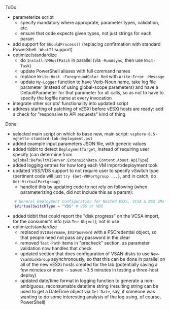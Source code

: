 ToDo:
- parameterize script
	- specify mandatory where approprate, parameter types, validation, etc.
	- ensure that code expects given types, not just strings for each param
- add support for `ShouldProcess()` (replacing confirmation with standard PowerShell `-WhatIf` support)
- optimize/standardize
	- do `Install-VMHostPatch` in parallel (via `-RunAsync`, then use `Wait-Task`)
	- update PowerShell aliases with full command names
	- replace `Write-Host -ForegroundColor Red` with `Write-Error -Message`
	- update `My-Logger` function to have Verb-Noun name, take log file parameter (instead of using global-scope parameters) and have a DefaultParameter for that parameter for all calls, so as not to have to specify the logfile name at every invocation
- integrate other scripts' functionality into updated script
- address starting of patching of vESXi before vESXi hosts are ready: add a check for "responsive to API requests" kind of thing


Done:
- selected main script on which to base new, main script:  `vsphere-6.5-vghetto-standard-lab-deployment.ps1`
- added example input parameters JSON file, with generic values
- added tidbit to detect `DeploymentTarget`, instead of requiring user specify (can determine from `$global:DefaultVIServer.ExtensionData.Content.About.ApiType`)
- added logging entries for how long each VM import/deployment took
- updated VSS/VDS support to not require user to specify vSwitch type (pertinent code will just `try {Get-VDPortgroup ...}`, and in catch, do `Get-VirtualPortgroup`)
	- handled this by updating code to not rely on following (when parameterizing code, did not include this as a param):
``` PowerShell
	# General Deployment Configuration for Nested ESXi, VCSA & NSX VMs
	$VirtualSwitchType = "VDS" # VSS or VDS
```
- added tidbit that could report the "disk progress" on the VCSA import, for the consumer's info (via `Tee-Object`); not in use
- optimize/standardize
	- replaced `$VIUsername`, `$VIPassword` with a PSCredential object, so that people need not pass any password in the clear
	- removed `Test-Path` items in "precheck" section, as parameter validation now handles that check
	- updated section that does configuration of VSAN disks to use `New-VsanDiskGroup` asynchronously, so that this can be done in parallel on all of the new vESXi hosts created for the lab (potentially saving a few minutes or more -- saved ~3.5 minutes in testing a three-host deploy)
	- updated date/time format in logging function to generate a non-ambiguous, reconsumable datetime string (resulting string can be used to get a DateTime object via `Get-Date`, say, if someone was wanting to do some interesting analysis of the log using, of course, PowerShell)
